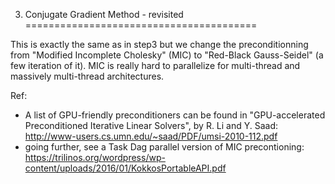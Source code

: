 3) Conjugate Gradient Method - revisited
========================================

This is exactly the same as in step3 but we change the preconditionning from "Modified Incomplete Cholesky" (MIC) to "Red-Black Gauss-Seidel" (a few iteration of it).
MIC is really hard to parallelize for multi-thread and massively multi-thread architectures.

Ref:
- A list of GPU-friendly preconditioners can be found in "GPU-accelerated Preconditioned Iterative Linear Solvers", by R. Li and Y. Saad:
http://www-users.cs.umn.edu/~saad/PDF/umsi-2010-112.pdf
- going further, see a Task Dag parallel version of MIC precontioning:
https://trilinos.org/wordpress/wp-content/uploads/2016/01/KokkosPortableAPI.pdf
